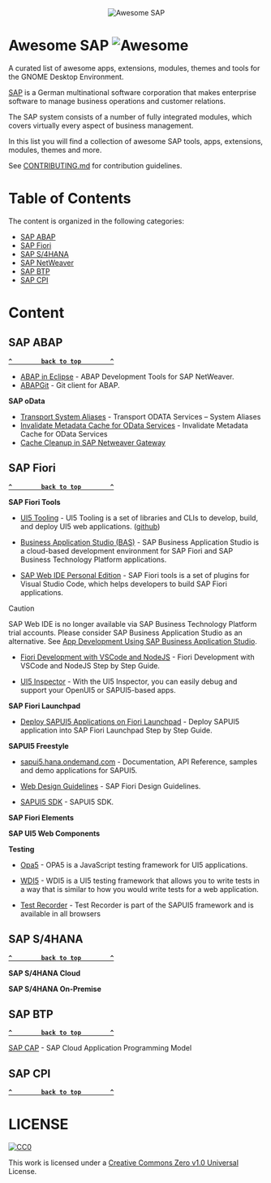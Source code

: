 <div align="center">
    <img src="https://raw.githubusercontent.com/salvatorelaspata/awesome-sap/main/img/header.jpeg" alt="Awesome SAP">
</div>

# Awesome SAP ![Awesome](https://awesome.re/badge.svg)

A curated list of awesome apps, extensions, modules, themes and tools for the GNOME Desktop Environment.

[SAP](https://www.sap.com) is a German multinational software corporation that makes enterprise software to manage business operations and customer relations.

The SAP system consists of a number of fully integrated modules, which covers virtually every aspect of business management.

In this list you will find a collection of awesome SAP tools, apps, extensions, modules, themes and more.

See [CONTRIBUTING.md](CONTRIBUTING.md) for contribution guidelines.

# Table of Contents

The content is organized in the following categories:

- [SAP ABAP](#sap-abap)
- [SAP Fiori](#sap-fiori)
- [SAP S/4HANA](#sap-s4hana)
- [SAP NetWeaver](#sap-netweaver)
- [SAP BTP](#sap-btp)
- [SAP CPI](#sap-cpi)

# Content

## SAP ABAP

**[`^        back to top        ^`](#table-of-contents)**

- [ABAP in Eclipse](https://tools.hana.ondemand.com/#abap) - ABAP Development Tools for SAP NetWeaver.
- [ABAPGit](https://abapgit.org/) - Git client for ABAP.

**SAP oData**

- [Transport System Aliases](https://community.sap.com/t5/technology-blogs-by-members/transport-odata-services-system-aliases/ba-p/13461447) - Transport ODATA Services – System Aliases
- [Invalidate Metadata Cache for OData Services](https://community.sap.com/t5/technology-blogs-by-members/invalidate-metadata-cache-for-odata-services/ba-p/13446100) - Invalidate Metadata Cache for OData Services
- [Cache Cleanup in SAP Netweaver Gateway](https://community.sap.com/t5/technology-blogs-by-members/cache-cleanup-in-sap-netweaver-gateway/ba-p/13362971)


## SAP Fiori

**[`^        back to top        ^`](#table-of-contents)**

**SAP Fiori Tools**

- [UI5 Tooling](https://sap.github.io/ui5-tooling/) - UI5 Tooling is a set of libraries and CLIs to develop, build, and deploy UI5 web applications. ([github](https://github.com/SAP/ui5-tooling))

- [Business Application Studio (BAS)](https://pages.community.sap.com/topics/business-application-studio) - SAP Business Application Studio is a cloud-based development environment for SAP Fiori and SAP Business Technology Platform applications.

- [SAP Web IDE Personal Edition](https://help.sap.com/docs/help/825270ffffe74d9f988a0f0066ad59f0/5b8bca3147ee4dfd99be8aaf6bd4f421.html) - SAP Fiori tools is a set of plugins for Visual Studio Code, which helps developers to build SAP Fiori applications.
> [!CAUTION] 
> SAP Web IDE is no longer available via SAP Business Technology Platform trial accounts. Please consider SAP Business Application Studio as an alternative. See [App Development Using SAP Business Application Studio](app-development-using-sap-business-application-studio-6bbad66.md).

- [Fiori Development with VSCode and NodeJS](https://community.sap.com/t5/technology-blogs-by-members/fiori-development-with-vscode-and-nodejs/ba-p/13559117) - Fiori Development with VSCode and NodeJS Step by Step Guide.

- [UI5 Inspector](https://sap.github.io/ui5-inspector/) - With the UI5 Inspector, you can easily debug and support your OpenUI5 or SAPUI5-based apps.

**SAP Fiori Launchpad**

- [Deploy SAPUI5 Applications on Fiori Launchpad](https://community.sap.com/t5/technology-blogs-by-members/deploy-sapui5-application-into-sap-fiori-launchpad/ba-p/13566643) - Deploy SAPUI5 application into SAP Fiori Launchpad Step by Step Guide.


**SAPUI5 Freestyle**

- [sapui5.hana.ondemand.com](https://sapui5.hana.ondemand.com/) - Documentation, API Reference, samples and demo applications for SAPUI5.

- [Web Design Guidelines](https://experience.sap.com/fiori-design-web/) - SAP Fiori Design Guidelines.

- [SAPUI5 SDK](https://tools.hana.ondemand.com/#sapui5) - SAPUI5 SDK.

**SAP Fiori Elements**

**SAP UI5 Web Components**

**Testing**

- [Opa5](https://sap.github.io/ui5-tooling/pages/Opa5/) - OPA5 is a JavaScript testing framework for UI5 applications.

- [WDI5](https://ui5-community.github.io/wdi5/#/) - WDI5 is a UI5 testing framework that allows you to write tests in a way that is similar to how you would write tests for a web application.

- [Test Recorder](https://sapui5.hana.ondemand.com/sdk/#/topic/2535ef9272064cb6bd6b44e5402d531d) - Test Recorder is part of the SAPUI5 framework and is available in all browsers

## SAP S/4HANA

**[`^        back to top        ^`](#table-of-contents)**

**SAP S/4HANA Cloud**

**SAP S/4HANA On-Premise**

## SAP BTP

**[`^        back to top        ^`](#table-of-contents)**

[SAP CAP](https://cap.cloud.sap/docs/) - SAP Cloud Application Programming Model

## SAP CPI

**[`^        back to top        ^`](#table-of-contents)**

# LICENSE

[![CC0](https://licensebuttons.net/l/zero/1.0/88x31.png)](https://creativecommons.org/publicdomain/zero/1.0/)

This work is licensed under a [Creative Commons Zero v1.0 Universal](https://creativecommons.org/publicdomain/zero/1.0/) License.
